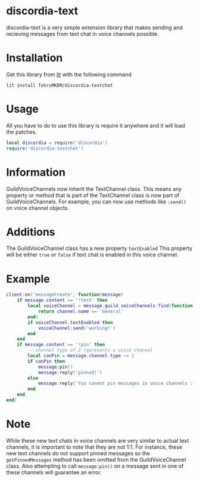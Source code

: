 # discordia-text
discordia-text is a very simple extension library that makes sending and recieving messages from text chat in voice channels possible.

# Installation
Get this library from [lit](https://luvit.io/lit.html) with the following command
```
lit install TohruMKDM/discordia-textchat
```
# Usage
All you have to do to use this library is require it anywhere and it will load the patches.
```lua
local discordia = require('discordia')
require('discordia-textchat')
```
# Information
GuildVoiceChannels now inherit the TextChannel class. This means any property or method that is part of the TextChannel class is now part of GuildVoiceChannels.
For example, you can now use methods like `:send()` on voice channel objects.

# Additions
The GuildVoiceChannel class has a new property `textEnabled`
This property will be either `true` or `false` if text chat is enabled in this voice channel.

# Example
```lua
client:on('messageCreate', function(message)
    if message.content == '!test' then
        local voiceChannel = message.guild.voiceChannels:find(function(channel)
            return channel.name == 'General'
        end)
        if voiceChannel.textEnabled then
            voiceChannel:send('working!')
        end
    end
    if message.content == '!pin' then
        -- channel type of 2 represents a voice channel
        local canPin = message.channel.type ~= 2
        if canPin then
            message:pin()
            message:reply('pinned!')
        else
            message:reply('You cannot pin messages in voice channels :(')
        end
    end
end)
```

# Note
While these new text chats in voice channels are very similar to actual text channels, it is important to note that they are not 1:1.
For instance, these new text channels do not support pinned messages so the `getPinnedMessages` method has been omitted from the GuildVoiceChannel class.
Also attempting to call `message:pin()` on a message sent in one of these channels will guarantee an error.

